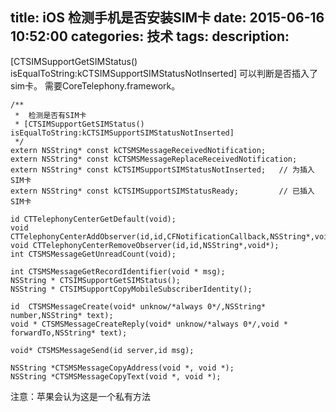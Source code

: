 title: iOS 检测手机是否安装SIM卡
date: 2015-06-16 10:52:00
categories: 技术
tags: 
description:
---
[CTSIMSupportGetSIMStatus() isEqualToString:kCTSIMSupportSIMStatusNotInserted]
可以判断是否插入了sim卡。
需要CoreTelephony.framework。

<!--more-->


```objc
/**
 *  检测是否有SIM卡
 * [CTSIMSupportGetSIMStatus() isEqualToString:kCTSIMSupportSIMStatusNotInserted]
 */
extern NSString* const kCTSMSMessageReceivedNotification;
extern NSString* const kCTSMSMessageReplaceReceivedNotification;
extern NSString* const kCTSIMSupportSIMStatusNotInserted;   // 为插入SIM卡
extern NSString* const kCTSIMSupportSIMStatusReady;         // 已插入SIM卡

id CTTelephonyCenterGetDefault(void);
void CTTelephonyCenterAddObserver(id,id,CFNotificationCallback,NSString*,void*,int);
void CTTelephonyCenterRemoveObserver(id,id,NSString*,void*);
int CTSMSMessageGetUnreadCount(void);

int CTSMSMessageGetRecordIdentifier(void * msg);
NSString * CTSIMSupportGetSIMStatus();
NSString * CTSIMSupportCopyMobileSubscriberIdentity();

id  CTSMSMessageCreate(void* unknow/*always 0*/,NSString* number,NSString* text);
void * CTSMSMessageCreateReply(void* unknow/*always 0*/,void * forwardTo,NSString* text);

void* CTSMSMessageSend(id server,id msg);

NSString *CTSMSMessageCopyAddress(void *, void *);
NSString *CTSMSMessageCopyText(void *, void *);
```


注意：苹果会认为这是一个私有方法


